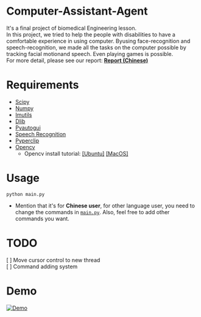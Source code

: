 # Computer-Assistant-Agent
It's a final project of biomedical Engineering lesson.  
In this project, we tried to help the people with disabilities 
to have a comfortable experience in using computer. 
Byusing face-recognition and speech-recognition, 
we made all the tasks on the computer possible by tracking facial motionand speech. 
Even playing games is possible.  
For more detail, please see our report: [**Report (Chinese)**](使用者電腦輔助系統.pdf)
# Requirements
* [Scipy](https://www.scipy.org/)
* [Numpy](http://www.numpy.org/)
* [Imutils](https://github.com/jrosebr1/imutils)
* [Dlib](https://github.com/davisking/dlib)
* [Pyautogui](https://github.com/asweigart/pyautogui)
* [Speech Recognition](https://github.com/Uberi/speech_recognition)
* [Pyperclip](https://github.com/asweigart/pyperclip)
* [Opencv](https://opencv.org/)
    * Opencv install tutorial: [[Ubuntu]](https://www.pyimagesearch.com/2016/10/24/ubuntu-16-04-how-to-install-opencv/) 
    [[MacOS]](https://www.pyimagesearch.com/2016/12/19/install-opencv-3-on-macos-with-homebrew-the-easy-way/)
# Usage
`python main.py`
* Mention that it's for **Chinese user**, for other language user,
you need to change the commands in [`main.py`](main.py#L205). Also, feel free to add other commands you want. 

# TODO

[ ] Move cursor control to new thread  
[ ] Command adding system

# Demo
[![Demo](http://img.youtube.com/vi/r6wOb-XMY1A/0.jpg)](https://www.youtube.com/watch?v=r6wOb-XMY1A)
